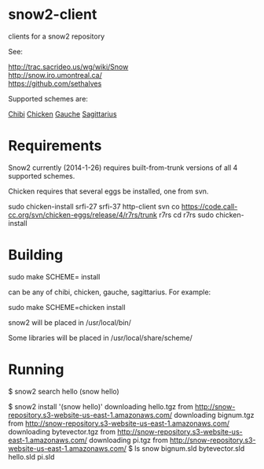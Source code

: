 snow2-client
============

clients for a snow2 repository

See:

  http://trac.sacrideo.us/wg/wiki/Snow <br>
  http://snow.iro.umontreal.ca/ <br>
  https://github.com/sethalves <br>

Supported schemes are:

<a href="http://synthcode.com/scheme/chibi/">Chibi</a>
<a href="http://call-cc.org/">Chicken</a>
<a href="http://practical-scheme.net/gauche/">Gauche</a>
<a href="https://bitbucket.org/ktakashi/sagittarius-scheme/wiki/Home">Sagittarius</a>


Requirements
============

Snow2 currently (2014-1-26) requires built-from-trunk versions of all 4
supported schemes.

Chicken requires that several eggs be installed, one from svn.

sudo chicken-install srfi-27 srfi-37 http-client
svn co https://code.call-cc.org/svn/chicken-eggs/release/4/r7rs/trunk r7rs
cd r7rs
sudo chicken-install


Building
========

  sudo make SCHEME=<scheme> install

<scheme> can be any of chibi, chicken, gauche, sagittarius.  For example:

  sudo make SCHEME=chicken install

snow2 will be placed in /usr/local/bin/

Some libraries will be placed in /usr/local/share/scheme/


Running
=======

$ snow2 search hello
(snow hello)

$ snow2 install '(snow hello)'
downloading hello.tgz from http://snow-repository.s3-website-us-east-1.amazonaws.com/
downloading bignum.tgz from http://snow-repository.s3-website-us-east-1.amazonaws.com/
downloading bytevector.tgz from http://snow-repository.s3-website-us-east-1.amazonaws.com/
downloading pi.tgz from http://snow-repository.s3-website-us-east-1.amazonaws.com/
$ ls snow
bignum.sld  bytevector.sld  hello.sld  pi.sld




